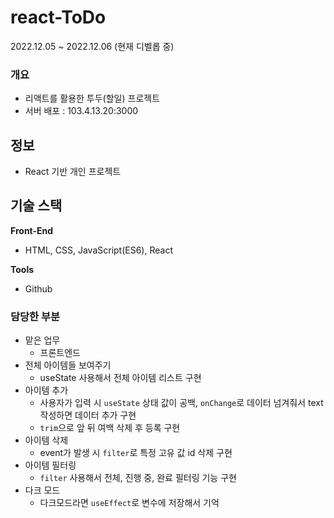 # react-ToDo

2022.12.05 ~ 2022.12.06 (현재 디벨롭 중)

### **개요**

- 리액트를 활용한 투두(할일) 프로젝트
- 서버 배포 : 103.4.13.20:3000

## 정보

- React 기반 개인 프로젝트

## 기술 스택

**Front-End**

- HTML, CSS, JavaScript(ES6), React

**Tools**

- Github

### 담당한 부분

- 맡은 업무
    - 프론트엔드
- 전체 아이템들 보여주기
    - useState 사용해서 전체 아이템 리스트 구현
- 아이템 추가
    - 사용자가 입력 시 `useState` 상태 값이 공백, `onChange`로 데이터 넘겨줘서 text 작성하면 데이터 추가 구현
    - `trim`으로 앞 뒤 여백 삭제 후 등록 구현
- 아이템 삭제
    - event가 발생 시 `filter`로 특정 고유 값 id 삭제 구현
- 아이템 필터링
    - `filter` 사용해서 전체, 진행 중, 완료 필터링 기능 구현
- 다크 모드
    -  다크모드라면 `useEffect`로 변수에 저장해서 기억    